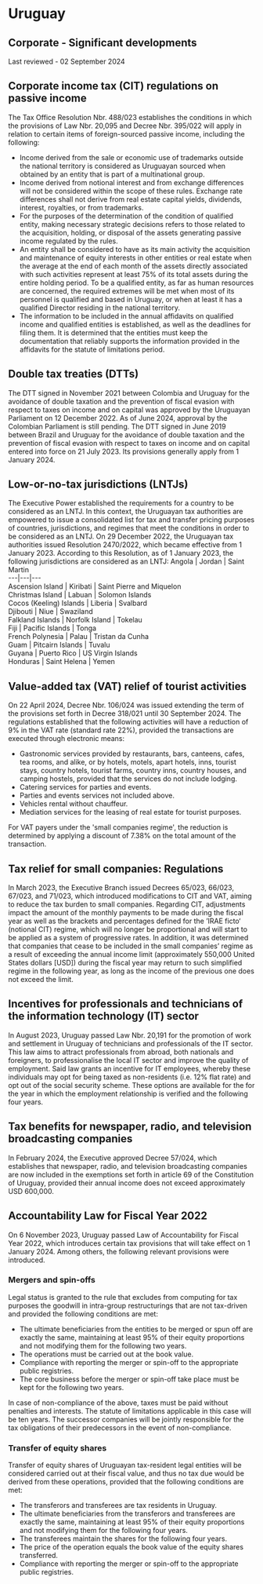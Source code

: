 # Uruguay
## Corporate - Significant developments
Last reviewed - 02 September 2024
## Corporate income tax (CIT) regulations on passive income
The Tax Office Resolution Nbr. 488/023 establishes the conditions in which the provisions of Law Nbr. 20,095 and Decree Nbr. 395/022 will apply in relation to certain items of foreign-sourced passive income, including the following:
  * Income derived from the sale or economic use of trademarks outside the national territory is considered as Uruguayan sourced when obtained by an entity that is part of a multinational group.
  * Income derived from notional interest and from exchange differences will not be considered within the scope of these rules. Exchange rate differences shall not derive from real estate capital yields, dividends, interest, royalties, or from trademarks.
  * For the purposes of the determination of the condition of qualified entity, making necessary strategic decisions refers to those related to the acquisition, holding, or disposal of the assets generating passive income regulated by the rules.
  * An entity shall be considered to have as its main activity the acquisition and maintenance of equity interests in other entities or real estate when the average at the end of each month of the assets directly associated with such activities represent at least 75% of its total assets during the entire holding period. To be a qualified entity, as far as human resources are concerned, the required extremes will be met when most of its personnel is qualified and based in Uruguay, or when at least it has a qualified Director residing in the national territory.
  * The information to be included in the annual affidavits on qualified income and qualified entities is established, as well as the deadlines for filing them. It is determined that the entities must keep the documentation that reliably supports the information provided in the affidavits for the statute of limitations period.


## Double tax treaties (DTTs)
The DTT signed in November 2021 between Colombia and Uruguay for the avoidance of double taxation and the prevention of fiscal evasion with respect to taxes on income and on capital was approved by the Uruguayan Parliament on 12 December 2022. As of June 2024, approval by the Colombian Parliament is still pending.
The DTT signed in June 2019 between Brazil and Uruguay for the avoidance of double taxation and the prevention of fiscal evasion with respect to taxes on income and on capital entered into force on 21 July 2023. Its provisions generally apply from 1 January 2024.
## Low-or-no-tax jurisdictions (LNTJs)
The Executive Power established the requirements for a country to be considered as an LNTJ. In this context, the Uruguayan tax authorities are empowered to issue a consolidated list for tax and transfer pricing purposes of countries, jurisdictions, and regimes that meet the conditions in order to be considered as an LNTJ.
On 29 December 2022, the Uruguayan tax authorities issued Resolution 2470/2022, which became effective from 1 January 2023. According to this Resolution, as of 1 January 2023, the following jurisdictions are considered as an LNTJ:
Angola | Jordan | Saint Martin  
---|---|---  
Ascension Island | Kiribati | Saint Pierre and Miquelon  
Christmas Island | Labuan | Solomon Islands  
Cocos (Keeling) Islands | Liberia | Svalbard  
Djibouti | Niue | Swaziland  
Falkland Islands | Norfolk Island | Tokelau  
Fiji | Pacific Islands | Tonga  
French Polynesia | Palau | Tristan da Cunha  
Guam | Pitcairn Islands | Tuvalu  
Guyana | Puerto Rico | US Virgin Islands  
Honduras | Saint Helena | Yemen  
## Value-added tax (VAT) relief of tourist activities
On 22 April 2024, Decree Nbr. 106/024 was issued extending the term of the provisions set forth in Decree 318/021 until 30 September 2024. The regulations established that the following activities will have a reduction of 9% in the VAT rate (standard rate 22%), provided the transactions are executed through electronic means:
  * Gastronomic services provided by restaurants, bars, canteens, cafes, tea rooms, and alike, or by hotels, motels, apart hotels, inns, tourist stays, country hotels, tourist farms, country inns, country houses, and camping hostels, provided that the services do not include lodging.
  * Catering services for parties and events.
  * Parties and events services not included above.
  * Vehicles rental without chauffeur.
  * Mediation services for the leasing of real estate for tourist purposes.


For VAT payers under the 'small companies regime', the reduction is determined by applying a discount of 7.38% on the total amount of the transaction.
## Tax relief for small companies: Regulations
In March 2023, the Executive Branch issued Decrees 65/023, 66/023, 67/023, and 71/023, which introduced modifications to CIT and VAT, aiming to reduce the tax burden to small companies.
Regarding CIT, adjustments impact the amount of the monthly payments to be made during the fiscal year as well as the brackets and percentages defined for the ’IRAE ficto‘ (notional CIT) regime, which will no longer be proportional and will start to be applied as a system of progressive rates.
In addition, it was determined that companies that cease to be included in the small companies’ regime as a result of exceeding the annual income limit (approximately 550,000 United States dollars [USD]) during the fiscal year may return to such simplified regime in the following year, as long as the income of the previous one does not exceed the limit.
## Incentives for professionals and technicians of the information technology (IT) sector
In August 2023, Uruguay passed Law Nbr. 20,191 for the promotion of work and settlement in Uruguay of technicians and professionals of the IT sector. This law aims to attract professionals from abroad, both nationals and foreigners, to professionalise the local IT sector and improve the quality of employment. Said law grants an incentive for IT employees, whereby these individuals may opt for being taxed as non-residents (i.e. 12% flat rate) and opt out of the social security scheme. These options are available for the for the year in which the employment relationship is verified and the following four years.
## Tax benefits for newspaper, radio, and television broadcasting companies
In February 2024, the Executive approved Decree 57/024, which establishes that newspaper, radio, and television broadcasting companies are now included in the exemptions set forth in article 69 of the Constitution of Uruguay, provided their annual income does not exceed approximately USD 600,000.
## Accountability Law for Fiscal Year 2022
On 6 November 2023, Uruguay passed Law of Accountability for Fiscal Year 2022, which introduces certain tax provisions that will take effect on 1 January 2024. Among others, the following relevant provisions were introduced.
### Mergers and spin-offs
Legal status is granted to the rule that excludes from computing for tax purposes the goodwill in intra-group restructurings that are not tax-driven and provided the following conditions are met:
  * The ultimate beneficiaries from the entities to be merged or spun off are exactly the same, maintaining at least 95% of their equity proportions and not modifying them for the following two years.
  * The operations must be carried out at the book value.
  * Compliance with reporting the merger or spin-off to the appropriate public registries.
  * The core business before the merger or spin-off take place must be kept for the following two years.


In case of non-compliance of the above, taxes must be paid without penalties and interests. The statute of limitations applicable in this case will be ten years. The successor companies will be jointly responsible for the tax obligations of their predecessors in the event of non-compliance.
### Transfer of equity shares
Transfer of equity shares of Uruguayan tax-resident legal entities will be considered carried out at their fiscal value, and thus no tax due would be derived from these operations, provided that the following conditions are met:
  * The transferors and transferees are tax residents in Uruguay.
  * The ultimate beneficiaries from the transferors and transferees are exactly the same, maintaining at least 95% of their equity proportions and not modifying them for the following four years.
  * The transferees maintain the shares for the following four years.
  * The price of the operation equals the book value of the equity shares transferred.
  * Compliance with reporting the merger or spin-off to the appropriate public registries.


